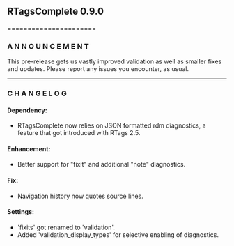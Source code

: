 ## RTagsComplete 0.9.0
======================

### A N N O U N C E M E N T

This pre-release gets us vastly improved validation as well as smaller
fixes and updates.
Please report any issues you encounter, as usual.


---------------------------------------------------------------------------------

### C H A N G E L O G

#### Dependency:

- RTagsComplete now relies on JSON formatted rdm diagnostics, a feature
that got introduced with RTags 2.5.

#### Enhancement:

- Better support for "fixit" and additional "note" diagnostics.

#### Fix:

- Navigation history now quotes source lines.

#### Settings:

- 'fixits' got renamed to 'validation'.
- Added 'validation_display_types' for selective enabling of diagnostics.
